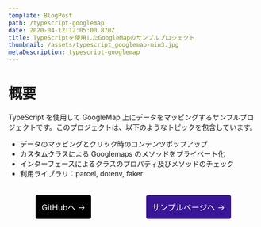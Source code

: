 ```yaml
---
template: BlogPost
path: /typescript-googlemap
date: 2020-04-12T12:05:00.870Z
title: TypeScriptを使用したGoogleMapのサンプルプロジェクト
thumbnail: /assets/typescript_googlemap-min3.jpg
metaDescription: typescript-googlemap
---
```


# 概要

TypeScript を使用して GoogleMap 上にデータをマッピングするサンプルプロジェクトです。このプロジェクトは、以下のようなトピックを包含しています。

- データのマッピングとクリック時のコンテンツポップアップ
- カスタムクラスによる Googlemaps のメソッドをプライベート化
- インターフェースによるクラスのプロパティ及びメソッドのチェック
- 利用ライブラリ：parcel, dotenv, faker

<div style="display:flex;justify-content:space-around;">
<a href="https://github.com/ryosuke-11/typescript_googlemap" 
   style="
    cursor: pointer;
    background-color: black;
    border: 2px solid black;
    border-radius:4px;
    color: #fff;
    font-size: 16px;
    padding: 10px;
    margin-top: 20px;
    text-decoration: none;
">GitHubへ →</a>
<a href="https://agitated-ramanujan-6ed3fe.netlify.com/" 
   style="
    cursor: pointer;
    background-color: #381696;
    border: 2px solid #381696;
    border-radius:4px;
    color: #fff;
    font-size: 16px;
    padding: 10px;
    margin-top: 20px;
    text-decoration: none;
">サンプルページへ →</a>
</div>

